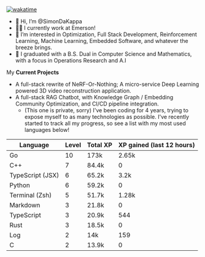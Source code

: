 
[![wakatime](https://wakatime.com/badge/user/50e6c678-94a9-4739-af51-360aeb113c51.svg)](https://wakatime.com/@50e6c678-94a9-4739-af51-360aeb113c51)

- 👋 Hi, I’m @SimonDaKappa
- 🧑‍💼 I currently work at Emerson!
- 👀 I’m interested in Optimization, Full Stack Development, Reinforcement Learning, Machine Learning, Embedded Software, and whatever the breeze brings.
- 🌱 I graduated with a B.S. Dual in Computer Science and Mathematics, with a focus in Operations Research and A.I

My **Current Projects** 
- A full-stack rewrite of NeRF-Or-Nothing; A micro-service Deep Learning powered 3D video reconstruction application.
- A full-stack RAG Chatbot, with Knowledge Graph / Embedding Community Optimization, and CI/CD pipeline integration.
  - (This one is private, sorry)
I've been coding for 4 years, trying to expose myself to as many technologies as possible. I've recently started to track all my progress, so see
a list with my most used languages below!

| Language | Level | Total XP | XP gained (last 12 hours) |
| --- | --- | --- | --- |
| Go | 10 | 173k | 2.65k |
| C++ | 7 | 84.4k | 0 |
| TypeScript (JSX) | 6 | 65.2k | 3.2k |
| Python | 6 | 59.2k | 0 |
| Terminal (Zsh) | 5 | 51.7k | 1.28k |
| Markdown | 3 | 21.8k | 0 |
| TypeScript | 3 | 20.9k | 544 |
| Rust | 3 | 18.5k | 0 |
| Log | 2 | 14k | 159 |
| C | 2 | 13.9k | 0 |
